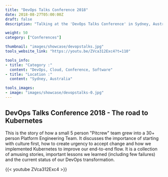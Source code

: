 ```yaml
---
title: "DevOps Talks Conference 2018"
date: 2018-08-27T05:00:00Z
draft: false
description: "Talking at the 'DevOps Talks Conference' in Sydney, Australia 2018"

weight: 50
category: ["Conferences"]

thumbnail: "images/showcase/devopstalks.jpg"
tools_website_link: "https://youtu.be/ZVca312Exc4?t=110"

tools_info:
- title: "Category :"
  content: "DevOps, Cloud, Conference, Software"
- title: "Location :"
  content: "Sydney, Australia"

tools_images:
- image: "images/showcase/devopstalks-0.jpg"
---
```


## DevOps Talks Conference 2018 - The road to Kubernetes

This is the story of how a small 5 person "Pitcrew" team grew into a 30+ person Platform Engineering Team. It discusses the importance of starting with culture first, how to create urgency to accept change and how we implemented Kubernetes to improve our end-to-end flow. It is a collection of amusing stories, important lessons we learned (including few failures) and the current status of our DevOps transformation.

{{< youtube ZVca312Exc4 >}}
